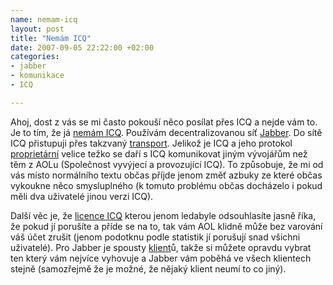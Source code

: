 ```yaml
--- 
name: nemam-icq
layout: post
title: "Nemám ICQ"
date: 2007-09-05 22:22:00 +02:00
categories: 
- jabber
- komunikace
- ICQ

---
```

Ahoj,
dost z vás se mi často pokouší něco posílat přes ICQ a nejde vám to. Je to tím, že já [nemám ICQ](http://icq.xmpp.cz/). Používám decentralizovanou síť [Jabber](http://www.jabber.cz/wiki/Jabber). Do sítě ICQ přistupuji přes takzvaný [transport](http://www.jabber.cz/wiki/ICQ_transport). Jelikož je ICQ a jeho protokol [proprietární](http://cs.wikipedia.org/wiki/Propriet%C3%A1rn%C3%AD_software) velice težko se daří s ICQ komunikovat jiným vývojářům než těm z AOLu (Společnost vyvýjecí a provozující ICQ). To způsobuje, že mi od vás místo normálního textu občas příjde jenom změť azbuky ze které občas vykoukne něco smysluplného (k tomuto problému občas docházelo i pokud měli dva uživatelé jinou verzi ICQ).

Další věc je, že [licence ICQ](http://www.root.cz/clanky/uskali-licence-icq-mnoho-neznamych-omezeni/) kterou jenom ledabyle odsouhlasíte jasně říka, že pokud jí porušíte a příde se na to, tak vám AOL klidně může bez varování váš účet zrušit (jenom podotknu podle statistik jí porušují snad všichni uživatelé).
Pro Jabber je spousty [klient](http://www.jabber.cz/wiki/Kategorie:Klienti )ů, takže si můžete opravdu vybrat ten který vám nejvíce vyhovuje a Jabber vám poběhá ve všech klientech stejně (samozřejmě že je možné, že nějaký klient neumí to co jiný).
